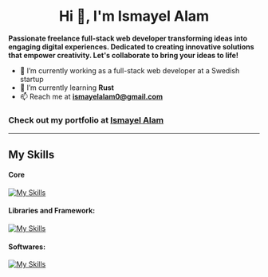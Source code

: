 <h1 align="center">Hi 👋, I'm Ismayel Alam</h1>

**Passionate freelance full-stack web developer transforming ideas into engaging digital experiences. Dedicated to creating innovative solutions that empower creativity. Let's collaborate to bring your ideas to life!**

- 🔭 I’m currently working as a full-stack web developer at a Swedish startup
- 🌱 I’m currently learning **Rust**
- 📫 Reach me at **ismayelalam0@gmail.com**

### Check out my portfolio at [ Ismayel Alam](http://ismayelalam.com)

---

## My Skills

#### Core

[![My Skills](https://skillicons.dev/icons?i=js,ts,html,css)](https://github.com/IsmayelAlam)

#### Libraries and Framework:

[![My Skills](https://skillicons.dev/icons?i=threejs,next,react,nodejs,expressjs,mongodb,sass,tailwind)](https://github.com/IsmayelAlam)

#### Softwares:

[![My Skills](https://skillicons.dev/icons?i=figma,git,docker,blender,vscode,supabase,firebase,linux)](https://github.com/IsmayelAlam)




<!--     <img src="https://github-readme-stats.vercel.app/api/top-langs/?username=ismayelalam&theme=nightowl&show_icons=true&hide_border=false&layout=compact" style="width: 350px"/> -->
<!--     <img src="https://streak-stats.demolab.com/?user=ismayelalam&theme=nightowl&hide_border=false" style="width: 490px"/> -->

